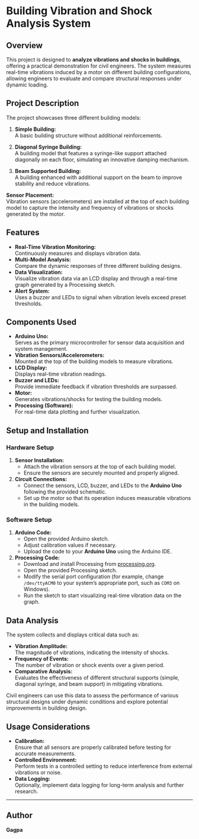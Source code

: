 # Building Vibration and Shock Analysis System

## Overview

This project is designed to **analyze vibrations and shocks in buildings**, offering a practical demonstration for civil engineers. The system measures real-time vibrations induced by a motor on different building configurations, allowing engineers to evaluate and compare structural responses under dynamic loading.

## Project Description

The project showcases three different building models:

1. **Simple Building:**  
   A basic building structure without additional reinforcements.

2. **Diagonal Syringe Building:**  
   A building model that features a syringe-like support attached diagonally on each floor, simulating an innovative damping mechanism.

3. **Beam Supported Building:**  
   A building enhanced with additional support on the beam to improve stability and reduce vibrations.

**Sensor Placement:**  
Vibration sensors (accelerometers) are installed at the top of each building model to capture the intensity and frequency of vibrations or shocks generated by the motor.

## Features

- **Real-Time Vibration Monitoring:**  
  Continuously measures and displays vibration data.
- **Multi-Model Analysis:**  
  Compare the dynamic responses of three different building designs.
- **Data Visualization:**  
  Visualize vibration data via an LCD display and through a real-time graph generated by a Processing sketch.
- **Alert System:**  
  Uses a buzzer and LEDs to signal when vibration levels exceed preset thresholds.

## Components Used

- **Arduino Uno:**  
  Serves as the primary microcontroller for sensor data acquisition and system management.
- **Vibration Sensors/Accelerometers:**  
  Mounted at the top of the building models to measure vibrations.
- **LCD Display:**  
  Displays real-time vibration readings.
- **Buzzer and LEDs:**  
  Provide immediate feedback if vibration thresholds are surpassed.
- **Motor:**  
  Generates vibrations/shocks for testing the building models.
- **Processing (Software):**  
  For real-time data plotting and further visualization.

## Setup and Installation

### Hardware Setup

1. **Sensor Installation:**  
   - Attach the vibration sensors at the top of each building model.
   - Ensure the sensors are securely mounted and properly aligned.
2. **Circuit Connections:**  
   - Connect the sensors, LCD, buzzer, and LEDs to the **Arduino Uno** following the provided schematic.
   - Set up the motor so that its operation induces measurable vibrations in the building models.

### Software Setup

1. **Arduino Code:**  
   - Open the provided Arduino sketch.
   - Adjust calibration values if necessary.
   - Upload the code to your **Arduino Uno** using the Arduino IDE.
2. **Processing Code:**  
   - Download and install Processing from [processing.org](https://processing.org/download/).
   - Open the provided Processing sketch.
   - Modify the serial port configuration (for example, change `/dev/ttyACM0` to your system’s appropriate port, such as `COM3` on Windows).
   - Run the sketch to start visualizing real-time vibration data on the graph.

## Data Analysis

The system collects and displays critical data such as:
- **Vibration Amplitude:**  
  The magnitude of vibrations, indicating the intensity of shocks.
- **Frequency of Events:**  
  The number of vibration or shock events over a given period.
- **Comparative Analysis:**  
  Evaluates the effectiveness of different structural supports (simple, diagonal syringe, and beam support) in mitigating vibrations.

Civil engineers can use this data to assess the performance of various structural designs under dynamic conditions and explore potential improvements in building design.

## Usage Considerations

- **Calibration:**  
  Ensure that all sensors are properly calibrated before testing for accurate measurements.
- **Controlled Environment:**  
  Perform tests in a controlled setting to reduce interference from external vibrations or noise.
- **Data Logging:**  
  Optionally, implement data logging for long-term analysis and further research.

---

## Author

**Gagpa**
